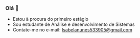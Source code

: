 ### Olá 👋


-  Estou à procura do primeiro estágio
-  Sou estudante de Análise e desenvolvimento de Sistemas
- Contate-me no e-mail: Isabelanunes533905@gmail.com

